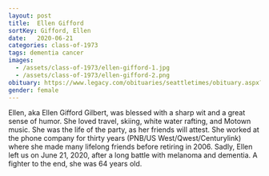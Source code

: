 ```yaml
---
layout: post
title:  Ellen Gifford
sortKey: Gifford, Ellen
date:   2020-06-21
categories: class-of-1973
tags: dementia cancer
images:
  - /assets/class-of-1973/ellen-gifford-1.jpg
  - /assets/class-of-1973/ellen-gifford-2.png
obituary: https://www.legacy.com/obituaries/seattletimes/obituary.aspx?n=ellen-gifford-gilbert&pid=196482977
gender: female
---
```

Ellen, aka Ellen Gifford Gilbert, was blessed with a sharp wit and a great sense of humor. She loved travel, skiing, white water rafting, and Motown music. She was the life of the party, as her friends will attest. She worked at the phone company for thirty years (PNB/US West/Qwest/Centurylink) where she made many lifelong friends before retiring in 2006. Sadly, Ellen left us on June 21, 2020, after a long battle with melanoma and dementia. A fighter to the end, she was 64 years old.
